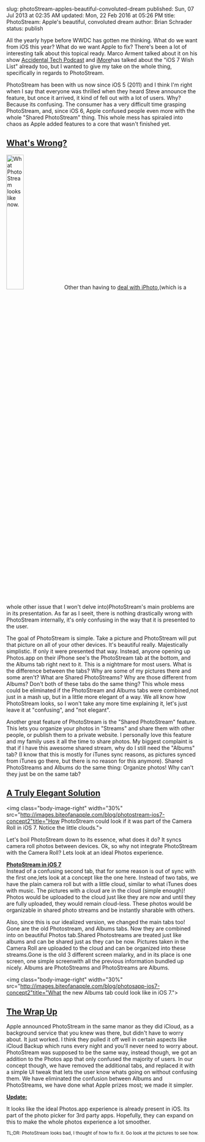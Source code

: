 slug: photoStream-apples-beautiful-convoluted-dream
published: Sun, 07 Jul 2013 at 02:35 AM
updated: Mon, 22 Feb 2016 at 05:26 PM
title: PhotoStream: Apple's beautiful, convoluted dream
author: Brian Schrader
status: publish

All the yearly hype before WWDC has gotten me thinking. What do we want from iOS this year? What do we want Apple to fix? There's been a lot of interesting talk about this topical ready. Marco Arment talked about it on his show <a href="http://atp.fm">Accidental Tech Podcast</a> and <a href="http://imore.com">iMore</a>has talked about the "iOS 7 Wish List" already too, but I wanted to give my take on the whole thing, specifically in regards to PhotoStream.

PhotoStream has been with us now since iOS 5 (2011) and I think I'm right when I say that everyone was thrilled when they heard Steve announce the feature, but once it arrived, it kind of fell out with a lot of users. Why? Because its confusing. The consumer has a very difficult time grasping PhotoStream, and, since iOS 6, Apple confused people even more with the whole "Shared PhotoStream" thing. This whole mess has spiraled into chaos as Apple added features to a core that wasn't finished yet.</p>

<h2><u>What's Wrong?</u></h2>

<img class="body-image-right" width="30%" src="http://images.biteofanapple.com/blog/photostream-ios6.png" title="What PhotoStream looks like now.">Other than having to <a href="http://www.imore.com/photo-stream-why-so-complicated">deal with iPhoto</a>,(which is a whole other issue that I won't delve into)PhotoStream's main problems are in its presentation. As far as I seeit, there is nothing drastically wrong with PhotoStream internally, it's only confusing in the way that it is presented to the user.</p><p>The goal of PhotoStream is simple. Take a picture and PhotoStream will put that picture on all of your other devices. It's beautiful really. Majestically simplistic. If only it were presented that way. Instead, anyone opening up Photos.app on their iPhone  see's the PhotoStream tab at the bottom, and the Albums tab right next to it. This is a nightmare for most users. What is the difference between the tabs? Why are some of my pictures there and some aren't? What are Shared PhotoStreams? Why are those different from Albums? Don't both of these tabs do the same thing? This whole mess could be eliminated if the PhotoStream and Albums tabs were combined,not just in a mash up, but in a little more elegant of a way. We all know how PhotoStream looks, so I won't take any more time explaining it, let's just leave it at "confusing", and "not elegant".</p><p>Another great feature of PhotoStream is the "Shared PhotoStream" feature. This lets you organize your photos in "Streams" and share them with other people, or publish them to a private website. I personally love this feature and my family uses it all the time to share photos. My biggest complaint is that if I have this awesome shared stream, why do I still need the "Albums" tab? (I know that this is mostly for iTunes sync reasons, as pictures synced from iTunes go there, but there is no reason for this anymore). Shared PhotoStreams and Albums do the same thing: Organize photos! Why can't they just be on the same tab?</p><h2><u>A Truly Elegant Solution</u></h2><img class="body-image-right" width="30%" src="http://images.biteofanapple.com/blog/photostream-ios7-concept2"title="How PhotoStream could look if it was part of the Camera Roll in iOS 7. Notice the little clouds."><p>Let's boil PhotoStream down to its essence, what does it do? It syncs camera roll photos between devices. Ok, so why not integrate PhotoStream with the Camera Roll? Lets look at an ideal Photos experience.

<u><b>PhotoStream in iOS 7</b></u><br>Instead of a confusing second tab, that for some reason is out of sync with the first one,lets look at a concept like the one here. Instead of two tabs, we have the plain camera roll but with a little cloud, similar to what iTunes does with music. The pictures with a cloud are in the cloud (simple enough)! Photos would be uploaded to the cloud just like they are now and until they are fully uploaded, they would remain cloud-less. These photos would be organizable in shared photo streams and be instantly sharable with others. 

Also, since this is our idealized version, we changed the main tabs too! Gone are the old Photostream, and Albums tabs. Now they are combined into on beautiful Photos tab.Shared Photostreams are treated just like albums and can be shared just as they can be now. Pictures taken in the Camera Roll are uploaded to the cloud and can be organized into these streams.Gone is the old 3 different screen malarky, and in its place is one screen, one simple screenwith all the previous information bundled up nicely. Albums are PhotoStreams and PhotoStreams are Albums.

<img class="body-image-right" width="30%" src="http://images.biteofanapple.com/blog/photosapp-ios7-concept2"title="What the new Albums tab could look like in iOS 7.">

<h2><u>The Wrap Up</u></h2><p>Apple announced PhotoStream in the same manor as they did iCloud, as a background service that you knew was there, but didn't have to worry about. It just worked. I think they pulled it off well in certain aspects like iCloud Backup which runs every night and you'll never need to worry about. PhotoStream was supposed to be the same way, instead though, we got an addition to the Photos app that only confused the majority of users. In our concept though, we have removed the additional tabs, and replaced it with a simple UI tweak that lets the user know whats going on without confusing them. We have eliminated the confusion between Albums and PhotoStreams, we have done what Apple prizes most; we made it simpler.

<u><b>Update:</b></u>

It looks like the ideal Photos.app experience is already present in iOS. Its part of the photo picker for 3rd party apps. Hopefully, they can expand on this to make the whole photos experience a lot smoother. </p><p><small>TL;DR: PhotoStream looks bad, I thought of how to fix it. Go look at the pictures to see how.</small></p>
